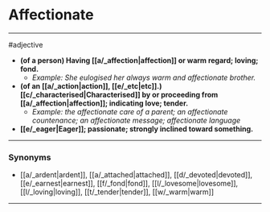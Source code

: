 # Affectionate
---
#adjective
- **(of a person) Having [[a/_affection|affection]] or warm regard; loving; fond.**
	- _Example: She eulogised her always warm and affectionate brother._
- **(of an [[a/_action|action]], [[e/_etc|etc]].) [[c/_characterised|Characterised]] by or proceeding from [[a/_affection|affection]]; indicating love; tender.**
	- _Example: the affectionate care of a parent; an affectionate countenance; an affectionate message; affectionate language_
- **[[e/_eager|Eager]]; passionate; strongly inclined toward something.**
---
### Synonyms
- [[a/_ardent|ardent]], [[a/_attached|attached]], [[d/_devoted|devoted]], [[e/_earnest|earnest]], [[f/_fond|fond]], [[l/_lovesome|lovesome]], [[l/_loving|loving]], [[t/_tender|tender]], [[w/_warm|warm]]
---
